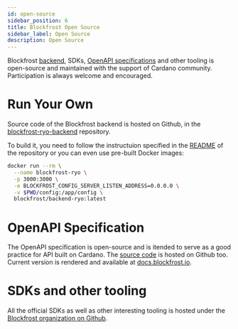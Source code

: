 ```yaml
---
id: open-source
sidebar_position: 6
title: Blockfrost Open Source
sidebar_label: Open Source
description: Open Source
---
```


Blockfrost [backend](https://github.com/blockfrost/blockfrost-backend-ryo), SDKs, [OpenAPI specifications](https://github.com/blockfrost/openapi) and other tooling is open-source and maintained with the support of Cardano community. Participation is always welcome and encouraged.

# Run Your Own

Source code of the Blockfrost backend is hosted on Github, in the [blockfrost-ryo-backend](https://github.com/blockfrost/blockfrost-backend-ryo) repository.

To build it, you need to follow the instructuion specified in the [README](https://github.com/blockfrost/blockfrost-backend-ryo#blockfrostio-backend-service) of the repository or you can even use pre-built Docker images:

```bash
docker run --rm \
  --name blockfrost-ryo \
  -p 3000:3000 \
  -e BLOCKFROST_CONFIG_SERVER_LISTEN_ADDRESS=0.0.0.0 \
  -v $PWD/config:/app/config \
  blockfrost/backend-ryo:latest
```

# OpenAPI Specification

The OpenAPI specification is open-source and is itended to serve as a good practice for API built on Cardano. The [source code](https://github.com/blockfrost/openapi) is hosted on Github too. Current version is rendered and available at [docs.blockfrost.io](https://docs.blockfrost.io/).

# SDKs and other tooling

All the official SDKs as well as other interesting tooling is hosted under the [Blockfrost organization on Github](https://github.com/blockfrost).
